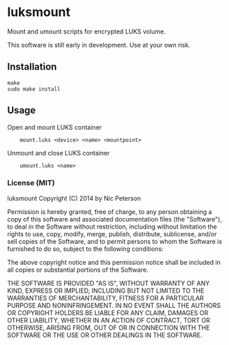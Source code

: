 luksmount
=========

Mount and umount scripts for encrypted LUKS volume.

This software is still early in development. Use at your own risk.

Installation
---

    make
    sudo make install

Usage
---

Open and mount LUKS container
```
    mount.luks <device> <name> <mountpoint>
```

Unmount and close LUKS container
```
    umount.luks <name>
```

### License (MIT)

luksmount
Copyright (C) 2014 by Nic Peterson

Permission is hereby granted, free of charge, to any person obtaining a copy of this software and associated documentation files (the "Software"), to deal in the Software without restriction, including without limitation the rights to use, copy, modify, merge, publish, distribute, sublicense, and/or sell copies of the Software, and to permit persons to whom the Software is furnished to do so, subject to the following conditions:

The above copyright notice and this permission notice shall be included in all copies or substantial portions of the Software.

THE SOFTWARE IS PROVIDED "AS IS", WITHOUT WARRANTY OF ANY KIND, EXPRESS OR IMPLIED, INCLUDING BUT NOT LIMITED TO THE WARRANTIES OF MERCHANTABILITY, FITNESS FOR A PARTICULAR PURPOSE AND NONINFRINGEMENT. IN NO EVENT SHALL THE AUTHORS OR COPYRIGHT HOLDERS BE LIABLE FOR ANY CLAIM, DAMAGES OR OTHER LIABILITY, WHETHER IN AN ACTION OF CONTRACT, TORT OR OTHERWISE, ARISING FROM, OUT OF OR IN CONNECTION WITH THE SOFTWARE OR THE USE OR OTHER DEALINGS IN THE SOFTWARE.  

